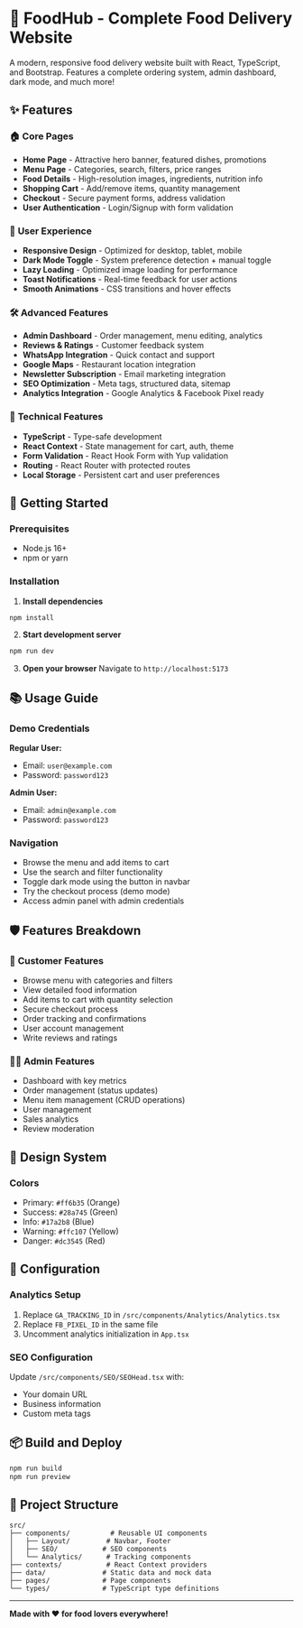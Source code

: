 # 🍕 FoodHub - Complete Food Delivery Website

A modern, responsive food delivery website built with React, TypeScript, and Bootstrap. Features a complete ordering system, admin dashboard, dark mode, and much more!

## ✨ Features

### 🏠 **Core Pages**
- **Home Page** - Attractive hero banner, featured dishes, promotions
- **Menu Page** - Categories, search, filters, price ranges
- **Food Details** - High-resolution images, ingredients, nutrition info
- **Shopping Cart** - Add/remove items, quantity management
- **Checkout** - Secure payment forms, address validation
- **User Authentication** - Login/Signup with form validation

### 📱 **User Experience**
- **Responsive Design** - Optimized for desktop, tablet, mobile
- **Dark Mode Toggle** - System preference detection + manual toggle
- **Lazy Loading** - Optimized image loading for performance
- **Toast Notifications** - Real-time feedback for user actions
- **Smooth Animations** - CSS transitions and hover effects

### 🛠️ **Advanced Features**
- **Admin Dashboard** - Order management, menu editing, analytics
- **Reviews & Ratings** - Customer feedback system
- **WhatsApp Integration** - Quick contact and support
- **Google Maps** - Restaurant location integration
- **Newsletter Subscription** - Email marketing integration
- **SEO Optimization** - Meta tags, structured data, sitemap
- **Analytics Integration** - Google Analytics & Facebook Pixel ready

### 🔐 **Technical Features**
- **TypeScript** - Type-safe development
- **React Context** - State management for cart, auth, theme
- **Form Validation** - React Hook Form with Yup validation
- **Routing** - React Router with protected routes
- **Local Storage** - Persistent cart and user preferences

## 🚀 Getting Started

### Prerequisites
- Node.js 16+
- npm or yarn

### Installation

1. **Install dependencies**
```bash
npm install
```

2. **Start development server**
```bash
npm run dev
```

3. **Open your browser**
Navigate to `http://localhost:5173`

## 📚 Usage Guide

### Demo Credentials
**Regular User:**
- Email: `user@example.com`
- Password: `password123`

**Admin User:**
- Email: `admin@example.com`
- Password: `password123`

### Navigation
- Browse the menu and add items to cart
- Use the search and filter functionality
- Toggle dark mode using the button in navbar
- Try the checkout process (demo mode)
- Access admin panel with admin credentials

## 🛡️ Features Breakdown

### 🏪 **Customer Features**
- Browse menu with categories and filters
- View detailed food information
- Add items to cart with quantity selection
- Secure checkout process
- Order tracking and confirmations
- User account management
- Write reviews and ratings

### 👨‍💼 **Admin Features**
- Dashboard with key metrics
- Order management (status updates)
- Menu item management (CRUD operations)
- User management
- Sales analytics
- Review moderation

## 🎨 Design System

### Colors
- Primary: `#ff6b35` (Orange)
- Success: `#28a745` (Green)
- Info: `#17a2b8` (Blue)
- Warning: `#ffc107` (Yellow)
- Danger: `#dc3545` (Red)

## 🔧 Configuration

### Analytics Setup
1. Replace `GA_TRACKING_ID` in `/src/components/Analytics/Analytics.tsx`
2. Replace `FB_PIXEL_ID` in the same file
3. Uncomment analytics initialization in `App.tsx`

### SEO Configuration
Update `/src/components/SEO/SEOHead.tsx` with:
- Your domain URL
- Business information
- Custom meta tags

## 📦 Build and Deploy

```bash
npm run build
npm run preview
```

## 📁 Project Structure

```
src/
├── components/          # Reusable UI components
│   ├── Layout/         # Navbar, Footer
│   ├── SEO/           # SEO components
│   └── Analytics/      # Tracking components
├── contexts/           # React Context providers
├── data/              # Static data and mock data
├── pages/             # Page components
└── types/             # TypeScript type definitions
```

---

**Made with ❤️ for food lovers everywhere!**
